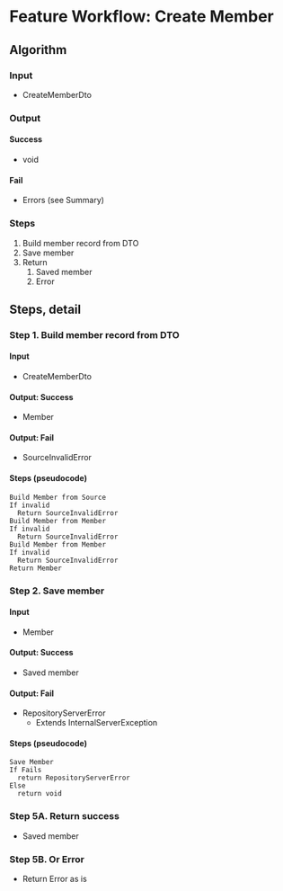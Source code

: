 # Feature Workflow: Create Member

## Algorithm

### Input
- CreateMemberDto

### Output

#### Success

- void

#### Fail

- Errors (see Summary)

### Steps

1. Build member record from DTO
2. Save member
3. Return
   1. Saved member
   2. Error

## Steps, detail

### Step 1. Build member record from DTO

#### Input
- CreateMemberDto

#### Output: Success

- Member

#### Output: Fail

- SourceInvalidError

#### Steps (pseudocode)

```
Build Member from Source
If invalid
  Return SourceInvalidError
Build Member from Member
If invalid
  Return SourceInvalidError
Build Member from Member
If invalid
  Return SourceInvalidError
Return Member
```

### Step 2. Save member

#### Input
- Member

#### Output: Success

- Saved member

#### Output: Fail

- RepositoryServerError
  - Extends InternalServerException

#### Steps (pseudocode)

```
Save Member
If Fails
  return RepositoryServerError
Else
  return void
```

### Step 5A. Return success

- Saved member

### Step 5B. Or Error

- Return Error as is
